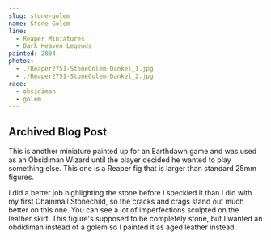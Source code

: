 ```yaml
---
slug: stone-golem
name: Stone Golem
line:
  - Reaper Miniatures
  - Dark Heaven Legends
painted: 2004
photos:
  - ./Reaper2751-StoneGolem-Dankel_1.jpg
  - ./Reaper2751-StoneGolem-Dankel_2.jpg
race:
  - obsidiman
  - golem
---
```


## Archived Blog Post

This is another miniature painted up for an Earthdawn game and was used as an Obsidiman Wizard until the player decided he wanted to play something else. This one is a Reaper fig that is larger than standard 25mm figures.

I did a better job highlighting the stone before I speckled it than I did with my first Chainmail Stonechild, so the cracks and crags stand out much better on this one. You can see a lot of imperfections sculpted on the leather skirt. This figure's supposed to be completely stone, but I wanted an obdidiman instead of a golem so I painted it as aged leather instead.
